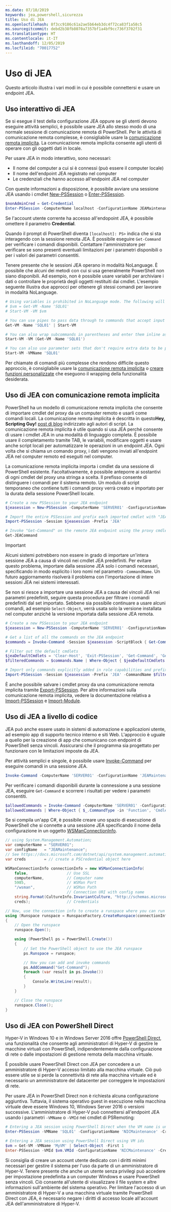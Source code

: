 ```yaml
---
ms.date: 07/10/2019
keywords: jea,powershell,sicurezza
title: Uso di JEA
ms.openlocfilehash: 8f3cc9186c61a2ae5b64eb3dc4f72ca83f1a58c5
ms.sourcegitcommit: debd2b38fb8070a7357bf1a4bf9cc736f3702f31
ms.translationtype: HT
ms.contentlocale: it-IT
ms.lasthandoff: 12/05/2019
ms.locfileid: "70017752"
---
```

# <a name="using-jea"></a>Uso di JEA

Questo articolo illustra i vari modi in cui è possibile connettersi e usare un endpoint JEA.

## <a name="using-jea-interactively"></a>Uso interattivo di JEA

Se si esegue il test della configurazione JEA oppure se gli utenti devono eseguire attività semplici, è possibile usare JEA allo stesso modo di una normale sessione di comunicazione remota di PowerShell. Per le attività di comunicazione remota complesse, è consigliabile usare la [comunicazione remota implicita](#using-jea-with-implicit-remoting). La comunicazione remota implicita consente agli utenti di operare con gli oggetti dati in locale.

Per usare JEA in modo interattivo, sono necessari:

- Il nome del computer a cui si è connessi (può essere il computer locale)
- Il nome dell'endpoint JEA registrato nel computer
- Le credenziali che hanno accesso all'endpoint JEA nel computer

Con queste informazioni a disposizione, è possibile avviare una sessione JEA usando i cmdlet [New-PSSession](/powershell/module/microsoft.powershell.core/New-PSSession) o [Enter-PSSession](/powershell/module/microsoft.powershell.core/enter-pssession).

```powershell
$nonAdminCred = Get-Credential
Enter-PSSession -ComputerName localhost -ConfigurationName JEAMaintenance -Credential $nonAdminCred
```

Se l'account utente corrente ha accesso all'endopoint JEA, è possibile omettere il parametro **Credential**.

Quando il prompt di PowerShell diventa `[localhost]: PS>` indica che si sta interagendo con la sessione remota JEA. È possibile eseguire `Get-Command` per verificare i comandi disponibili. Contattare l'amministratore per verificare se sono presenti eventuali limitazioni per i parametri disponibili o per i valori dei parametri consentiti.

Tenere presente che le sessioni JEA operano in modalità NoLanguage. È possibile che alcuni dei metodi con cui si usa generalmente PowerShell non siano disponibili. Ad esempio, non è possibile usare variabili per archiviare i dati o controllare le proprietà degli oggetti restituiti dai cmdlet. L'esempio seguente illustra due approcci per ottenere gli stessi comandi per lavorare in modalità NoLanguage.

```powershell
# Using variables is prohibited in NoLanguage mode. The following will not work:
# $vm = Get-VM -Name 'SQL01'
# Start-VM -VM $vm

# You can use pipes to pass data through to commands that accept input from the pipeline
Get-VM -Name 'SQL01' | Start-VM

# You can also wrap subcommands in parentheses and enter them inline as arguments
Start-VM -VM (Get-VM -Name 'SQL01')

# You can also use parameter sets that don't require extra data to be passed in
Start-VM -VMName 'SQL01'
```

Per chiamate di comandi più complesse che rendono difficile questo approccio, è consigliabile usare la [comunicazione remota implicita](#using-jea-with-implicit-remoting) o [creare funzioni personalizzate](role-capabilities.md#creating-custom-functions) che eseguono il wrapping della funzionalità desiderata.

## <a name="using-jea-with-implicit-remoting"></a>Uso di JEA con comunicazione remota implicita

PowerShell ha un modello di comunicazione remota implicita che consente di importare cmdlet del proxy da un computer remoto e usarli come comandi locali. La comunicazione remota implicita è descritta in questo**Hey, Scripting Guy!** [post di blog](https://devblogs.microsoft.com/scripting/remoting-the-implicit-way/) indirizzato agli autori di script.
La comunicazione remota implicita è utile quando si usa JEA perché consente di usare i cmdlet JEA in una modalità di linguaggio completa. È possibile usare il completamento tramite TAB, le variabili, modificare oggetti e usare anche script locali per automatizzare le operazioni in un endpoint JEA. Ogni volta che si chiama un comando proxy, i dati vengono inviati all'endpoint JEA nel computer remoto ed eseguiti nel computer.

La comunicazione remota implicita importa i cmdlet da una sessione di PowerShell esistente. Facoltativamente, è possibile anteporre ai sostantivi di ogni cmdlet del proxy una stringa a scelta. Il prefisso consente di distinguere i comandi per il sistema remoto. Un modulo di script temporaneo che contiene tutti i comandi proxy verrà creato e importato per la durata della sessione PowerShell locale.

```powershell
# Create a new PSSession to your JEA endpoint
$jeasession = New-PSSession -ComputerName 'SERVER01' -ConfigurationName 'JEAMaintenance'

# Import the entire PSSession and prefix each imported cmdlet with "JEA"
Import-PSSession -Session $jeasession -Prefix 'JEA'

# Invoke "Get-Command" on the remote JEA endpoint using the proxy cmdlet
Get-JEACommand
```

> [!IMPORTANT]
> Alcuni sistemi potrebbero non essere in grado di importare un'intera sessione JEA a causa di vincoli nei cmdlet JEA predefiniti. Per evitare questo problema, importare dalla sessione JEA solo i comandi necessari, specificando in modo esplicito i loro nomi nel parametro `-CommandName`. Un futuro aggiornamento risolverà il problema con l'importazione di intere sessioni JEA nei sistemi interessati.

Se non si riesce a importare una sessione JEA a causa dei vincoli JEA nei parametri predefiniti, seguire questa procedura per filtrare i comandi predefiniti dal set importato. Sebbene sia possibile continuare a usare alcuni comandi, ad esempio `Select-Object`, verrà usata solo la versione installata nel computer anziché la versione importata dalla sessione JEA remota.

```powershell
# Create a new PSSession to your JEA endpoint
$jeasession = New-PSSession -ComputerName 'SERVER01' -ConfigurationName 'JEAMaintenance'

# Get a list of all the commands on the JEA endpoint
$commands = Invoke-Command -Session $jeasession -ScriptBlock { Get-Command }

# Filter out the default cmdlets
$jeaDefaultCmdlets = 'Clear-Host', 'Exit-PSSession', 'Get-Command', 'Get-FormatData', 'Get-Help', 'Measure-Object', 'Out-Default', 'Select-Object'
$filteredCommands = $commands.Name | Where-Object { $jeaDefaultCmdlets -notcontains $_ }

# Import only commands explicitly added in role capabilities and prefix each imported cmdlet with "JEA"
Import-PSSession -Session $jeasession -Prefix 'JEA' -CommandName $filteredCommands
```

È anche possibile salvare i cmdlet proxy da una comunicazione remota implicita tramite [Export-PSSession](/powershell/microsoft.powershell.utility/Export-PSSession).
Per altre informazioni sulla comunicazione remota implicita, vedere la documentazione relativa a [Import-PSSession](/powershell/microsoft.powershell.utility/import-pssession) e [Import-Module](/powershell/microsoft.powershell.core/import-module).

## <a name="using-jea-programmatically"></a>Uso di JEA a livello di codice

JEA può anche essere usato in sistemi di automazione e applicazioni utente, ad esempio app di supporto tecnico interno e siti Web. L'approccio è uguale a quello per la creazione di app che comunicano con endpoint di PowerShell senza vincoli. Assicurarsi che il programma sia progettato per funzionare con le limitazioni imposte da JEA.

Per attività semplici e singole, è possibile usare [Invoke-Command](/powershell/module/microsoft.powershell.core/invoke-command) per eseguire comandi in una sessione JEA.

```powershell
Invoke-Command -ComputerName 'SERVER01' -ConfigurationName 'JEAMaintenance' -ScriptBlock { Get-Process; Get-Service }
```

Per verificare i comandi disponibili durante la connessione a una sessione JEA, eseguire `Get-Command` e scorrere i risultati per vedere i parametri consentiti.

```powershell
$allowedCommands = Invoke-Command -ComputerName 'SERVER01' -ConfigurationName 'JEAMaintenance' -ScriptBlock { Get-Command }
$allowedCommands | Where-Object { $_.CommandType -in 'Function', 'Cmdlet' } | Format-Table Name, Parameters
```

Se si compila un'app C#, è possibile creare uno spazio di esecuzione di PowerShell che si connette a una sessione JEA specificando il nome della configurazione in un oggetto [WSManConnectionInfo](/dotnet/api/system.management.automation.runspaces.wsmanconnectioninfo).

```csharp
// using System.Management.Automation;
var computerName = "SERVER01";
var configName   = "JEAMaintenance";
// See https://docs.microsoft.com/dotnet/api/system.management.automation.pscredential
var creds        = // create a PSCredential object here

WSManConnectionInfo connectionInfo = new WSManConnectionInfo(
    false,                 // Use SSL
    computerName,          // Computer name
    5985,                  // WSMan Port
    "/wsman",              // WSMan Path
                           // Connection URI with config name
    string.Format(CultureInfo.InvariantCulture, "http://schemas.microsoft.com/powershell/{0}", configName),
    creds);                // Credentials

// Now, use the connection info to create a runspace where you can run the commands
using (Runspace runspace = RunspaceFactory.CreateRunspace(connectionInfo))
{
    // Open the runspace
    runspace.Open();

    using (PowerShell ps = PowerShell.Create())
    {
        // Set the PowerShell object to use the JEA runspace
        ps.Runspace = runspace;

        // Now you can add and invoke commands
        ps.AddCommand("Get-Command");
        foreach (var result in ps.Invoke())
        {
            Console.WriteLine(result);
        }
    }

    // Close the runspace
    runspace.Close();
}
```

## <a name="using-jea-with-powershell-direct"></a>Uso di JEA con PowerShell Direct

Hyper-V in Windows 10 e in Windows Server 2016 offre [PowerShell Direct](/virtualization/hyper-v-on-windows/user-guide/powershell-direct), una funzionalità che consente agli amministratori di Hyper-V di gestire le macchine virtuali con PowerShell, indipendentemente dalla configurazione di rete o dalle impostazioni di gestione remota della macchina virtuale.

È possibile usare PowerShell Direct con JEA per concedere a un amministratore di Hyper-V accesso limitato alla macchina virtuale.
Ciò può essere utile se si perde la connettività di rete alla macchina virtuale ed è necessario un amministratore del datacenter per correggere le impostazioni di rete.

Per usare JEA in PowerShell Direct non è richiesta alcuna configurazione aggiuntiva. Tuttavia, il sistema operativo guest in esecuzione nella macchina virtuale deve essere Windows 10, Windows Server 2016 o versioni successive. L'amministratore di Hyper-V può connettersi all'endpoint JEA usando i parametri `-VMName` o `-VMId` nei cmdlet di PSRemoting:

```powershell
# Entering a JEA session using PowerShell Direct when the VM name is unique
Enter-PSSession -VMName 'SQL01' -ConfigurationName 'NICMaintenance' -Credential 'localhost\JEAformyHoster'

# Entering a JEA session using PowerShell Direct using VM ids
$vm = Get-VM -VMName 'MyVM' | Select-Object -First 1
Enter-PSSession -VMId $vm.VMId -ConfigurationName 'NICMaintenance' -Credential 'localhost\JEAformyHoster'
```

Si consiglia di creare un account utente dedicato con i diritti minimi necessari per gestire il sistema per l'uso da parte di un amministratore di Hyper-V. Tenere presente che anche un utente senza privilegi può accedere per impostazione predefinita a un computer Windows e usare PowerShell senza vincoli. Ciò consente all'utente di visualizzare il file system e altre informazioni sull'ambiente del sistema operativo. Per limitare l'accesso di un amministratore di Hyper-V a una macchina virtuale tramite PowerShell Direct con JEA, è necessario negare i diritti di accesso locale all'account JEA dell'amministratore di Hyper-V.
